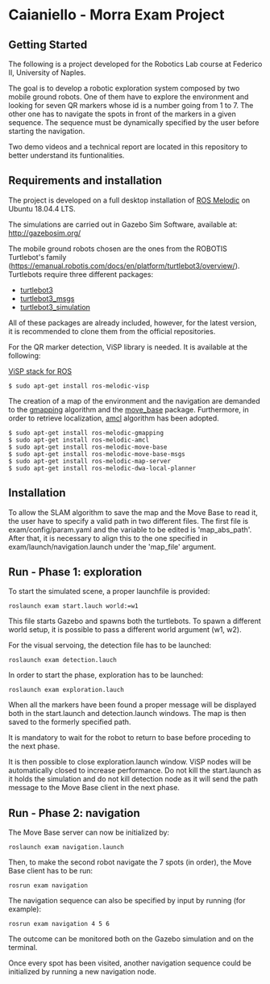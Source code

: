 ﻿# Caianiello - Morra Exam Project
## Getting Started
The following is a project developed for the Robotics Lab course at Federico II, University of Naples.

The goal is to develop a robotic exploration system composed by two mobile ground robots. One of them have to explore the environment and looking for seven QR markers whose id is a number going from 1 to 7. The other one has to navigate the spots in front of the markers in a given sequence. The sequence must be dynamically specified by the user before starting the navigation.

Two demo videos and a technical report are located in this repository to better understand its funtionalities.

## Requirements and installation
The project is developed on a full desktop installation of [ROS Melodic](http://wiki.ros.org/melodic/Installation/Ubuntu) on Ubuntu 18.04.4 LTS.

The simulations are carried out in Gazebo Sim Software, available at: http://gazebosim.org/

The mobile ground robots chosen are the ones from the ROBOTIS Turtlebot's family (https://emanual.robotis.com/docs/en/platform/turtlebot3/overview/). Turtlebots require three different packages:
 - [turtlebot3](https://github.com/ROBOTIS-GIT/turtlebot3)
 - [turtlebot3_msgs](https://github.com/ROBOTIS-GIT/turtlebot3_msgs)
 - [turtlebot3_simulation](https://github.com/ROBOTIS-GIT/turtlebot3_simulations)

All of these packages are already included, however, for the latest version, it is recommended to clone them from the official repositories.

For the QR marker detection, ViSP library is needed. It is available at the following:

[ViSP stack for ROS](https://github.com/lagadic/vision_visp)

    $ sudo apt-get install ros-melodic-visp

The creation of a map of the environment and the navigation are demanded to the [gmapping](http://wiki.ros.org/gmapping) algorithm and the [move_base](http://wiki.ros.org/move_base) package. Furthermore, in order to retrieve localization, [amcl](http://wiki.ros.org/amcl) algorithm has been adopted.

    $ sudo apt-get install ros-melodic-gmapping
    $ sudo apt-get install ros-melodic-amcl
    $ sudo apt-get install ros-melodic-move-base
    $ sudo apt-get install ros-melodic-move-base-msgs
    $ sudo apt-get install ros-melodic-map-server
    $ sudo apt-get install ros-melodic-dwa-local-planner



## Installation
To allow the SLAM algorithm to save the map and the Move Base to read it, the user have to specify a valid path in two different files. The first file is exam/config/param.yaml and the variable to be edited is 'map_abs_path'. After that, it is necessary to align this to the one specified in exam/launch/navigation.launch under the 'map_file' argument.

## Run - Phase 1: exploration
To start the simulated scene, a proper launchfile is provided:

    roslaunch exam start.lauch world:=w1
 
 This file starts Gazebo and spawns both the turtlebots. 
 To spawn a different world setup, it is possible to pass a different world argument (w1, w2).
 
 For the visual servoing, the detection file has to be launched:
 
    roslaunch exam detection.lauch

 In order to start the phase, exploration has to be launched:
 
    roslaunch exam exploration.lauch

When all the markers have been found a proper message will be displayed both in the start.launch and detection.launch windows. The map is then saved to the formerly specified path.

It is mandatory to wait for the robot to return to base before proceding to the next phase.

It is then possible to close exploration.launch window.
ViSP nodes will be automatically closed to increase performance.
Do not kill the start.launch as it holds the simulation and do not kill detection node as it will send the path message to the Move Base client in the next phase.


## Run - Phase 2: navigation
The Move Base server can now be initialized by:

    roslaunch exam navigation.launch

Then, to make the second robot navigate the 7 spots (in order), the Move Base client has to be run:

    rosrun exam navigation
    
The navigation sequence can also be specified by input by running (for example):

    rosrun exam navigation 4 5 6
    
The outcome can be monitored both on the Gazebo simulation and on the terminal.

Once every spot has been visited, another navigation sequence could be initialized by running a new navigation node.

